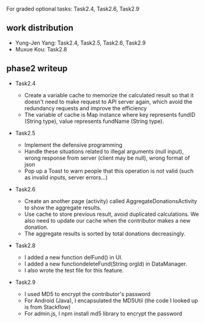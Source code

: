 
For graded optional tasks: Task2.4, Task2.6, Task2.9

## work distribution
- Yung-Jen Yang: Task2.4, Task2.5, Task2.6, Task2.9
- Muxue Kou: Task2.8

## phase2 writeup
- Task2.4
  - Create a variable cache to memorize the calculated result so that it doesn't need to make request to API server again, which avoid the redundancy requests and improve the efficiency
  - The variable of cache is Map instance where key represents fundID (String type), value represents fundName (String type).

- Task2.5
  - Implement the defensive programming 
  - Handle these situations related to illegal arguments (null input), wrong response from server (client may be null), wrong format of json
  - Pop up a Toast to warn people that this operation is not valid (such as invalid inputs, server errors...)
  
- Task2.6
  - Create an another page (activity) called AggregateDonationsActivity to show the aggregate results.
  - Use cache to store previous result, avoid duplicated calculations. We also need to update our cache when the contributor makes a new donation.
  - The aggregate results is sorted by total donations decreasingly.

- Task2.8
  - I added a new function delFund() in UI.
  - I added a new functiondeleteFund(String orgId) in DataManager.
  - I also wrote the test file for this feature.

- Task2.9
  - I used MD5 to encrypt the contributor's password
  - For Android (Java), I encapsulated the MD5Util (the code I looked up is from Stackflow)
  - For admin.js, I npm install md5 library to encrypt the password
